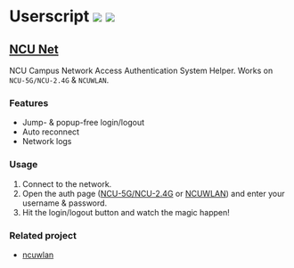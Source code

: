 # Userscript [![](https://img.shields.io/badge/Enjoy%20with-Tampermonkey%20(Chrome)-blue.svg)](https://chrome.google.com/webstore/detail/tampermonkey/dhdgffkkebhmkfjojejmpbldmpobfkfo) [![](https://img.shields.io/badge/Enjoy%20with-Tampermonkey%20(Firefox)-blue.svg)](https://addons.mozilla.org/firefox/addon/tampermonkey/)

## [NCU Net](../../raw/master/ncu-net.user.js)

NCU Campus Network Access Authentication System Helper. Works on `NCU-5G/NCU-2.4G` & `NCUWLAN`.

### Features

- Jump- & popup-free login/logout
- Auto reconnect
- Network logs

### Usage

1. Connect to the network.
2. Open the auth page ([NCU-5G/NCU-2.4G](http://222.204.3.154/) or [NCUWLAN](http://aaa.ncu.edu.cn/)) and enter your username & password.
3. Hit the login/logout button and watch the magic happen!

### Related project

- [ncuwlan](https://github.com/maoyuqing/ncuwlan)
